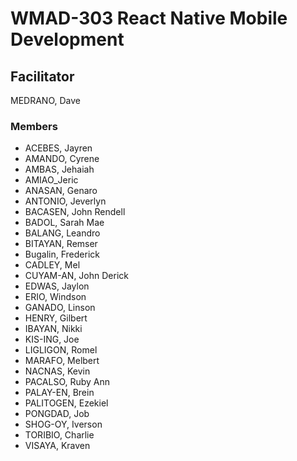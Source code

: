 # WMAD-303 React Native Mobile Development

## Facilitator
MEDRANO, Dave

### Members
- ACEBES, Jayren
- AMANDO, Cyrene
- AMBAS, Jehaiah
- AMIAO_Jeric
- ANASAN, Genaro
- ANTONIO, Jeverlyn
- BACASEN, John Rendell
- BADOL, Sarah Mae
- BALANG, Leandro
- BITAYAN, Remser
- Bugalin, Frederick 
- CADLEY, Mel
- CUYAM-AN, John Derick
- EDWAS, Jaylon
- ERIO, Windson
- GANADO, Linson
- HENRY, Gilbert
- IBAYAN, Nikki
- KIS-ING, Joe
- LIGLIGON, Romel
- MARAFO, Melbert
- NACNAS, Kevin
- PACALSO, Ruby Ann
- PALAY-EN, Brein
- PALITOGEN, Ezekiel
- PONGDAD, Job
- SHOG-OY, Iverson
- TORIBIO, Charlie
- VISAYA, Kraven
